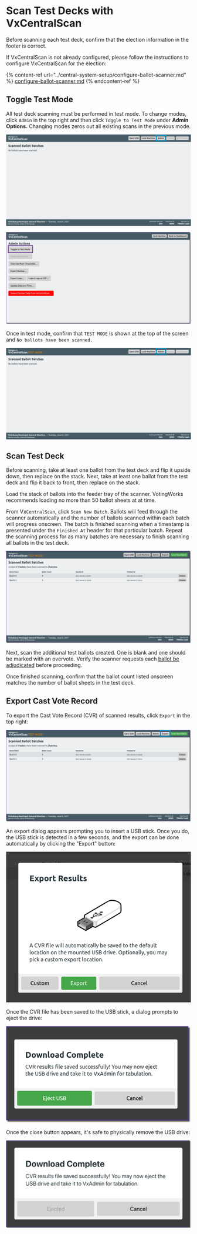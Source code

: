 # Scan Test Decks with VxCentralScan

Before scanning each test deck, confirm that the election information in the footer is correct.&#x20;

If VxCentralScan is not already configured, please follow the instructions to configure VxCentralScan for the election:

{% content-ref url="../central-system-setup/configure-ballot-scanner.md" %}
[configure-ballot-scanner.md](../central-system-setup/configure-ballot-scanner.md)
{% endcontent-ref %}

## Toggle Test Mode

All test deck scanning must be performed in test mode. To change modes, click `Admin` in the top right and then click `Toggle to Test Mode` under **Admin Options.** Changing modes zeros out all existing scans in the previous mode.

![](<../.gitbook/assets/image (182).png>)

![](<../.gitbook/assets/image (177).png>)

Once in test mode, confirm that  `TEST MODE` is shown at the top of the screen and `No ballots have been scanned.`

![](<../.gitbook/assets/image (212).png>)

## Scan Test Deck

Before scanning, take at least one ballot from the test deck and flip it upside down, then replace on the stack. Next, take at least one ballot from the test deck and flip it back to front, then replace on the stack.

Load the stack of ballots into the feeder tray of the scanner. VotingWorks recommends loading no more than 50 ballot sheets at at time.

From Vx`CentralScan`, click `Scan New Batch`. Ballots will feed through the scanner automatically and the number of ballots scanned within each batch will progress onscreen. The batch is finished scanning when a timestamp is presented under the `Finished At` header for that particular batch. Repeat the scanning process for as many batches are necessary to finish scanning all ballots in the test deck.

![](<../.gitbook/assets/image (95).png>)

Next, scan the additional test ballots created. One is blank and one should be marked with an overvote. Verify the scanner requests each [ballot be adjudicated](../election-ops/scanning-ballots.md#adjudicate-ballots) before proceeding.

Once finished scanning, confirm that the ballot count listed onscreen matches the number of ballot sheets in the test deck.

## Export Cast Vote Record

To export the Cast Vote Record (CVR) of scanned results, click `Export` in the top right:

![](<../.gitbook/assets/image (133).png>)

An export dialog appears prompting you to insert a USB stick. Once you do, the USB stick is detected in a few seconds, and the export can be done automatically by clicking the "Export" button:

![](<../.gitbook/assets/image (107).png>)

Once the CVR file has been saved to the USB stick, a dialog prompts to eject the drive:

![](<../.gitbook/assets/image (207).png>)

Once the close button appears, it's safe to physically remove the USB drive:

![](<../.gitbook/assets/image (87).png>)

##
